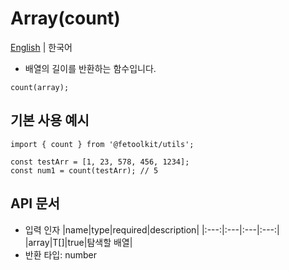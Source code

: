# Array(count)

[English](./count.md) | 한국어

- 배열의 길이를 반환하는 함수입니다.

```tsx
count(array);
```

## 기본 사용 예시

```tsx
import { count } from '@fetoolkit/utils';

const testArr = [1, 23, 578, 456, 1234];
const num1 = count(testArr); // 5
```

## API 문서

- 입력 인자
  |name|type|required|description|
  |:---:|:---|:---|:---:|
  |array|T[]|true|탐색할 배열|
- 반환 타입: number
